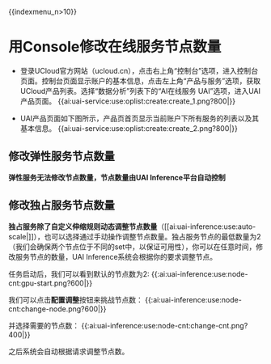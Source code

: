 {{indexmenu_n>10}}

# 用Console修改在线服务节点数量

  * 登录UCloud官方网站（ucloud.cn），点击右上角“控制台”选项，进入控制台页面。控制台页面显示账户的基本信息，点击左上角“产品与服务”选项，获取UCloud产品列表。选择“数据分析”列表下的“AI在线服务 UAI”选项，进入UAI产品页面。
{{ai:uai-service:use:oplist:create:create_1.png?800|}} 

  * UAI产品页面如下图所示，产品页首页显示当前账户下所有服务的列表以及其基本信息。
{{ai:uai-service:use:oplist:create:create_2.png?800|}} 

## 修改弹性服务节点数量
**弹性服务无法修改节点数量，节点数量由UAI Inference平台自动控制**

## 修改独占服务节点数量
**独占服务除了自定义伸缩规则动态调整节点数量**（[[ai:uai-inference:use:auto-scale|]]），也可以选择通过手动操作调整节点数量。独占服务节点的最低数量为2（我们会确保两个节点位于不同的set中，以保证可用性），你可以在任意时间，修改服务节点的数量，UAI Inference系统会根据你的要求调整节点。

任务启动后，我们可以看到默认的节点数为2: 
{{:ai:uai-inference:use:node-cnt:gpu-start.png?600|}} 

我们可以点击**配置调整**按钮来挑战节点数：
{{:ai:uai-inference:use:node-cnt:change-node.png?600|}}

并选择需要的节点数：
{{:ai:uai-inference:use:node-cnt:change-cnt.png?400|}} 

之后系统会自动根据请求调整节点数。

